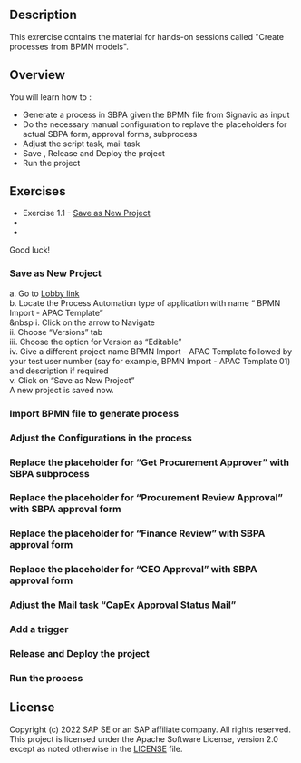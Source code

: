 ## Description

This exrercise contains the material for hands-on sessions called "Create processes from BPMN models".

## Overview

You will learn how to :
- Generate a process in SBPA given the BPMN file from Signavio as input
- Do the necessary manual configuration to replave the placeholders for actual SBPA form, approval forms, subprocess
- Adjust the script task, mail task
- Save , Release and Deploy the project
- Run the project
  
## Exercises

- Exercise 1.1 - [Save as New Project ](https://github.com/SAP-samples/process-automation-enablement/blob/main/Workshops/APAC-2025/exercises/bpmn%20import/readme.md#save-as-new-project)
- 
-  
Good luck!
  
### Save as New Project

a.	Go to [Lobby link](https://sap-build-day-appprocess.us10.build.cloud.sap/lobby) <br>
b.	Locate the Process Automation type of application with name “ BPMN Import - APAC Template” <br/>
   &nbsp i.	Click on the arrow to Navigate <br/>
   ii.	Choose “Versions” tab <br/>
   iii.	Choose the option for Version as “Editable” <br/>
   iv.	Give a different project name BPMN Import - APAC Template followed by your test user number (say for example, BPMN Import - APAC Template 01) and description if required <br/>
   v.	Click on “Save as New Project” <br/>
A new project is saved now. <br/>

### Import BPMN file to generate process
### Adjust the Configurations in the process
### Replace the placeholder for “Get Procurement Approver” with SBPA subprocess
### Replace the placeholder for “Procurement Review Approval” with SBPA approval form
### Replace the placeholder for “Finance Review” with SBPA approval form
### Replace the placeholder for “CEO Approval” with SBPA approval form
### Adjust the Mail task  “CapEx Approval Status Mail”
### Add a trigger 
### Release and Deploy the project 
### Run the process
## License
Copyright (c) 2022 SAP SE or an SAP affiliate company. All rights reserved. This project is licensed under the Apache Software License, version 2.0 except as noted otherwise in the [LICENSE](LICENSES/Apache-2.0.txt) file.

